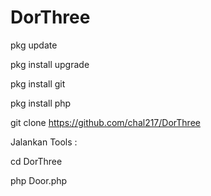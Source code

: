 # DorThree

pkg update

pkg install upgrade

pkg install git

pkg install php

git clone https://github.com/chal217/DorThree



Jalankan Tools :

cd DorThree

php Door.php
